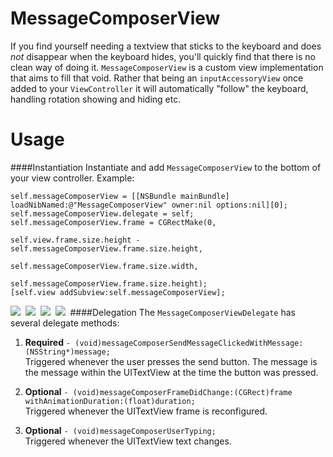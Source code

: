 MessageComposerView
===================

If you find yourself needing a textview that sticks to the keyboard and does *not* disappear when the keyboard hides, you'll quickly find that there is no clean way of doing it. `MessageComposerView` is a custom view implementation that aims to fill that void. Rather that being an `inputAccessoryView` once added to your `ViewController` it will automatically "follow" the keyboard, handling rotation showing and hiding etc.

Usage
=====
####Instantiation
Instantiate and add `MessageComposerView` to the bottom of your view controller. Example: 

    self.messageComposerView = [[NSBundle mainBundle] loadNibNamed:@"MessageComposerView" owner:nil options:nil][0];
    self.messageComposerView.delegate = self;
    self.messageComposerView.frame = CGRectMake(0,
                                                self.view.frame.size.height - self.messageComposerView.frame.size.height,
                                                self.messageComposerView.frame.size.width,
                                                self.messageComposerView.frame.size.height);
    [self.view addSubview:self.messageComposerView];
    
![](http://www.thegameengine.org/wp-content/uploads/2013/11/message_composer_1-e1384237639396.png)&nbsp;
![](http://www.thegameengine.org/wp-content/uploads/2013/11/message_composer_2-e1384237622949.png)&nbsp;
![](http://www.thegameengine.org/wp-content/uploads/2013/11/message_composer_3-e1384237604464.png)&nbsp;
![](http://www.thegameengine.org/wp-content/uploads/2013/11/message_composer_4-e1384237576549.png)&nbsp;
####Delegation
The `MessageComposerViewDelegate` has several delegate methods:

1. **Required** `- (void)messageComposerSendMessageClickedWithMessage:(NSString*)message;`  
Triggered whenever the user presses the send button. The message is the message within the UITextView at the time the button was pressed.

2. **Optional** `- (void)messageComposerFrameDidChange:(CGRect)frame withAnimationDuration:(float)duration;`  
Triggered whenever the UITextView frame is reconfigured.

3. **Optional** `- (void)messageComposerUserTyping;`  
Triggered whenever the UITextView text changes.
